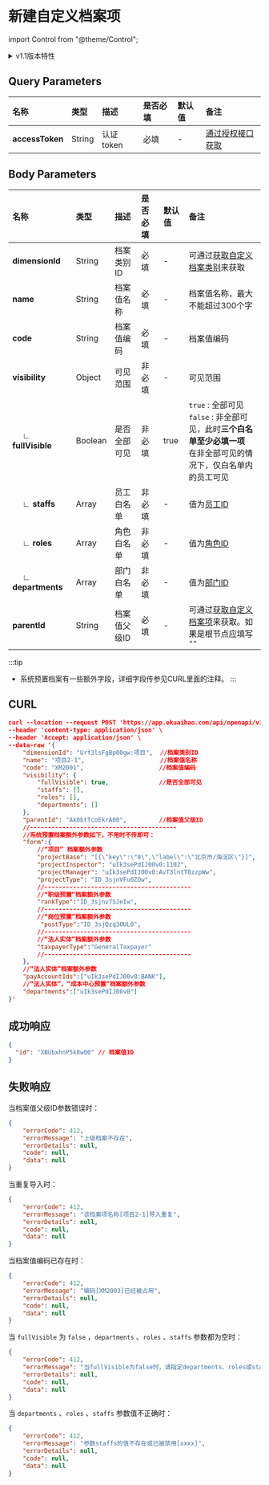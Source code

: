 # 新建自定义档案项

import Control from "@theme/Control";

<Control
method="POST"
url="/api/openapi/v1.1/dimensions/items"
/>

<details>
  <summary>v1.1版本特性</summary>
  <div>
    - 🐞 新增了当“fullVisible“为”false“时，对 ”staffs“、”roles“、”departments“三个参数的必填及有效性校验。
  </div>
</details>

## Query Parameters

| 名称 | 类型 | 描述 | 是否必填 | 默认值 | 备注 |
| :--- | :--- | :--- | :--- |:--- | :--- |
|**accessToken**| String  | 认证token	| 必填  | - | [通过授权接口获取](/docs/open-api/getting-started/auth) |

## Body Parameters

| 名称 | 类型 | 描述 | 是否必填 | 默认值 | 备注 |
| :--- | :--- | :--- | :--- |:--- | :--- |
|**dimensionId**           | String   | 档案类别ID	| 必填  | - | 可通过[获取自定义档案类别](/docs/open-api/dimensions/get-dimensions)来获取 |
|**name**                  | String   | 档案值名称	| 必填  | - | 档案值名称，最大不能超过300个字 |
|**code**                  | String   | 档案值编码	| 必填  | - | 档案值编码 |
|**visibility**            | Object   | 可见范围      | 非必填 | - | 可见范围 |
|**&emsp; ∟ fullVisible** | Boolean  | 是否全部可见   | 非必填 | true | `true` : 全部可见 <br/>`false` : 非全部可见，此时**三个白名单至少必填一项**<br/>在非全部可见的情况下，仅白名单内的员工可见 |
|**&emsp; ∟ staffs**      | Array    | 员工白名单	| 非必填 | - | 值为[员工ID](/docs/open-api/corporation/get-all-staffs) |
|**&emsp; ∟ roles**       | Array    | 角色白名单	| 非必填 | - | 值为[角色ID](/docs/open-api/corporation/get-roles-group) |
|**&emsp; ∟ departments** | Array    | 部门白名单    | 非必填 | - | 值为[部门ID](/docs/open-api/corporation/get-departments) |
|**parentId**              | String   | 档案值父级ID  | 必填   | - | 可通过[获取自定义档案项](/docs/open-api/dimensions/get-dimension-items)来获取。如果是根节点应填写 `""` |

:::tip
- 系统预置档案有一些额外字段，详细字段传参见CURL里面的注释。
:::

## CURL
```json
curl --location --request POST 'https://app.ekuaibao.com/api/openapi/v1/dimensions/items?accessToken=hQgbxfJnlElc00' \
--header 'content-type: application/json' \
--header 'Accept: application/json' \
--data-raw '{
    "dimensionId": "Urf3lsFgBp00gw:项目",  //档案类别ID
    "name": "项目2-1",                     //档案值名称	
    "code": "XM2001",                     //档案值编码	
    "visibility": {
        "fullVisible": true,              //是否全部可见
        "staffs": [],
        "roles": [],
        "departments": []
    },
    "parentId": "Ak0btTcoEkrA00",         //档案值父级ID
    //-----------------------------------------
    //系统预置档案额外参数如下，不用时不传即可：        
    "form":{
        //“项目” 档案额外参数
        "projectBase": "[{\"key\":\"8\",\"label\":\"北京市/海淀区\"}]",  //项目所在地
        "projectInspector": "uIk3sePdIJ00v0:1102",                     //项目总监，值为员工ID
        "projectManager": "uIk3sePdIJ00v0:AvT3lntT8zzpWw",             //项目经理，值为员工ID
        "projectType": "ID_3sjnVFu0ZOw",                               //项目类型，值为【项目类型预置】档案实例ID
        //-----------------------------------------
        //“职级预置”档案额外参数
        "rankType":"ID_3sjnv7SJeIw",                                   //职级类型，值为【职级类型预置】档案实例ID
        //-----------------------------------------
        //“岗位预置”档案额外参数
         "postType":"ID_3sjQzq30UL0",                                  //岗位类型，值为【岗位类型预置】档案实例ID
        //-----------------------------------------
        //“法人实体”档案额外参数
        "taxpayerType":"GeneralTaxpayer"                               //纳税人类型，GeneralTaxpayer：一般纳税人；SmallScaleTaxpayer：小规模纳税人
        //-----------------------------------------
    },
    //“法人实体”档案额外参数
    "payAccountIds":["uIk3sePdIJ00v0:BANK"],                            //可用支付账户
    //“法人实体”，“成本中心预置”档案额外参数
    "departments":["uIk3sePdIJ00v0"]                                    //所属部门
}'
```

## 成功响应
```json
{
  "id": "XBUbxhnP5k8w00" // 档案值ID
}
```

## 失败响应
当档案值父级ID参数错误时：
```json
{
    "errorCode": 412,
    "errorMessage": "上级档案不存在",
    "errorDetails": null,
    "code": null,
    "data": null
}
```

当重复导入时：
```json
{
    "errorCode": 412,
    "errorMessage": "该档案项名称[项目2-1]导入重复",
    "errorDetails": null,
    "code": null,
    "data": null
}
```

当档案值编码已存在时：
```json
{
    "errorCode": 412,
    "errorMessage": "编码[XM2003]已经被占用",
    "errorDetails": null,
    "code": null,
    "data": null
}
```

当 `fullVisible` 为 `false` ，`departments` 、`roles` 、`staffs` 参数都为空时：
```json
{
    "errorCode": 412,
    "errorMessage": "当fullVisible为false时，请指定departments、roles或staffs的值",
    "errorDetails": null,
    "code": null,
    "data": null
}
```

当 `departments` 、`roles` 、`staffs` 参数值不正确时：
```json
{
    "errorCode": 412,
    "errorMessage": "参数staffs的值不存在或已被禁用[xxxx]",
    "errorDetails": null,
    "code": null,
    "data": null
}
```









